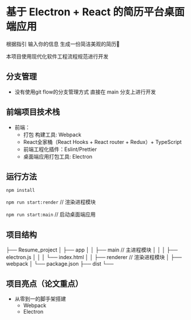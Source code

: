 # 基于 Electron + React 的简历平台桌面端应用

根据指引 输入你的信息 生成一份简洁美观的简历📒

本项目使用现代化软件工程流程规范进行开发

## 分支管理

* 没有使用git flow的分支管理方式 直接在 main 分支上进行开发

## 前端项目技术栈

* 前端：
  * 打包 构建工具: Webpack
  * React全家桶（React Hooks + React router + Redux）+ TypeScript
  * 前端工程化插件：Eslint/Prettier
  * 桌面端应用打包工具: Electron

## 运行方法

`npm install`

`npm run start:render` // 渲染进程模块

`npm run start:main` // 启动桌面端应用

## 项目结构

├── Resume_project
│ ├── app
│ │ ├── main      // 主进程模块
│ │ │    ├── electron.js
│ │ │    └── index.html
│ │ ├── renderer  // 渲染进程模块
│ ├── webpack
│ └── package.json
├── dist
└──

## 项目亮点（论文重点）

* 从零到一的脚手架搭建
  * Webpack
  * Electron
